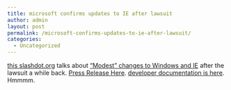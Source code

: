 ```yaml
---
title: microsoft confirms updates to IE after lawsuit
author: admin
layout: post
permalink: /microsoft-confirms-updates-to-ie-after-lawsuit/
categories:
  - Uncategorized
---
```

[this slashdot.org][1] talks about [&#8220;Modest&#8221; changes to Windows and IE][2] after the lawsuit a while back. [Press Release Here][3]. [developer documentation is here][4]. Hmmmm.

 [1]: http://slashdot.org/articles/03/10/07/1246205.shtml?tid=113&tid=126&tid=95
 [2]: http://www.wininformant.com/Articles/Index.cfm?ArticleID=40468
 [3]: http://www.microsoft.com/presspass/press/2003/oct03/10-06EOLASPR.asp
 [4]: http://msdn.microsoft.com/ieupdate/